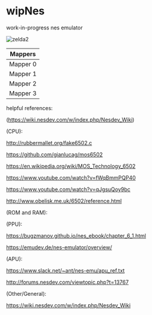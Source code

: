 # wipNes
work-in-progress nes emulator

![zelda2](https://user-images.githubusercontent.com/59201614/106418772-13c06e80-647d-11eb-93ef-ee724c84c47e.png)


| Mappers  | 
| -------- |
| Mapper 0 | 
| Mapper 1 | 
| Mapper 2 |
| Mapper 3 |

helpful references:

(https://wiki.nesdev.com/w/index.php/Nesdev_Wiki)

(CPU):

http://rubbermallet.org/fake6502.c

https://github.com/gianlucag/mos6502

https://en.wikipedia.org/wiki/MOS_Technology_6502

https://www.youtube.com/watch?v=fWqBmmPQP40

https://www.youtube.com/watch?v=qJgsuQoy9bc

http://www.obelisk.me.uk/6502/reference.html


(ROM and RAM):

(PPU):

https://bugzmanov.github.io/nes_ebook/chapter_6_1.html

https://emudev.de/nes-emulator/overview/

(APU):

https://www.slack.net/~ant/nes-emu/apu_ref.txt

http://forums.nesdev.com/viewtopic.php?t=13767

(Other/General):

https://wiki.nesdev.com/w/index.php/Nesdev_Wiki



